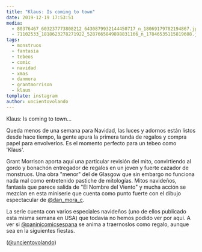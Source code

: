 ```yaml
---
title: "Klaus: Is coming to town"
date: 2019-12-19 17:53:51
media: 
  - 80376467_603237773808212_6430879932144450717_n_18069179782194867.jpg
  - 71102533_1818623278271922_5287665849898831166_n_17846535115819608.jpg
tags: 
  - monstruos
  - fantasia
  - tebeos
  - comic
  - navidad
  - xmas
  - danmora
  - grantmorrison
  - klaus
template: instagram
author: uncientovolando
---
```


Klaus: Is coming to town...

Queda menos de una semana para Navidad, las luces y adornos están listos desde hace tiempo, la gente apura la primera tanda de regalos y compra papel para envolverlos. Es el momento perfecto para un tebeo como 'Klaus'.

Grant Morrison aporta aquí una particular revisión del mito, convirtiendo al gordo y bonachón entregador de regalos en un joven y fuerte cazador de monstruos. Una obra "menor" del de Glasgow que sin embargo no funciona nada mal como entretenido pastiche de mitologías. Mitos navideños, fantasía que parece salida de "El Nombre del Viento" y mucha acción se mezclan en esta miniserie que cuenta como punto fuerte con el dibujo espectacular de [@dan_mora_c](https://instagram.com/dan_mora_c).

La serie cuenta con varios especiales navideños (uno de ellos publicado esta misma semana en USA) que todavía no hemos podido ver por aquí. A ver si [@paninicomicsespana](https://instagram.com/paninicomicsespana) se anima a traernoslos como regalo, aunque sea en la siguientes fiestas.

([@uncientovolando](https://instagram.com/uncientovolando))
